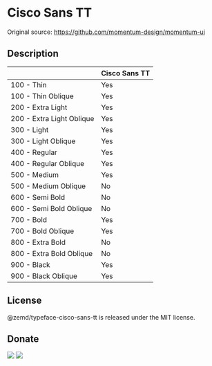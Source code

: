 # Cisco Sans TT

Original source: https://github.com/momentum-design/momentum-ui

## Description

|                             | Cisco Sans TT |
|-----------------------------|---------------|
| 100 - Thin                  | Yes           |
| 100 - Thin Oblique          | Yes           |
| 200 - Extra Light           | Yes           |
| 200 - Extra Light Oblique   | Yes           |
| 300 - Light                 | Yes           |
| 300 - Light Oblique         | Yes           |
| 400 - Regular               | Yes           |
| 400 - Regular Oblique       | Yes           |
| 500 - Medium                | Yes           |
| 500 - Medium Oblique        | No            |
| 600 - Semi Bold             | No            |
| 600 - Semi Bold Oblique     | No            |
| 700 - Bold                  | Yes           |
| 700 - Bold Oblique          | Yes           |
| 800 - Extra Bold            | No            |
| 800 - Extra Bold Oblique    | No            |
| 900 - Black                 | Yes           |
| 900 - Black Oblique         | Yes           |

## License

@zemd/typeface-cisco-sans-tt is released under the MIT license.

## Donate

[![](https://img.shields.io/badge/patreon-donate-yellow.svg)](https://www.patreon.com/red_rabbit)
[![](https://img.shields.io/static/v1?label=UNITED24&message=support%20Ukraine&color=blue)](https://u24.gov.ua/)

